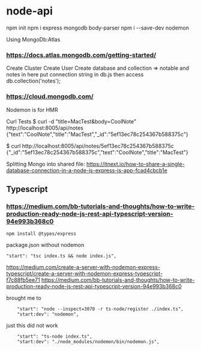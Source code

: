 # node-api

npm init
npm i express mongodb body-parser
npm i --save-dev nodemon

Using MongoDb:Atlas
### https://docs.atlas.mongodb.com/getting-started/

Create Cluster
Create User
Create database and collection => notable and notes in here
put connection string in db.js
then access db.collection('notes');
### https://cloud.mongodb.com/
Nodemon is for HMR

Curl Tests
$ curl -d "title=MacTest&body=CoolNote" http://localhost:8005/api/notes
{"text":"CoolNote","title":"MacTest","_id":"5ef13ec78c254367b588375c"}

$ curl http://localhost:8005/api/notes/5ef13ec78c254367b588375c
{"_id":"5ef13ec78c254367b588375c","text":"CoolNote","title":"MacTest"}

Splitting Mongo into shared file: https://itnext.io/how-to-share-a-single-database-connection-in-a-node-js-express-js-app-fcad4cbcb1e


## Typescript
### https://medium.com/bb-tutorials-and-thoughts/how-to-write-production-ready-node-js-rest-api-typescript-version-94e993b368c0
```
npm install @types/express
```

package.json without nodemon
```
"start": "tsc index.ts && node index.js",
```
https://medium.com/create-a-server-with-nodemon-express-typescript/create-a-server-with-nodemon-express-typescript-f7c88fb5ee71
https://medium.com/bb-tutorials-and-thoughts/how-to-write-production-ready-node-js-rest-api-typescript-version-94e993b368c0

brought me to 
```
    "start": "node --inspect=3070 -r ts-node/register ./index.ts",
    "start:dev": "nodemon",
```
just this did not work
```
    "start": "ts-node index.ts",
    "start:dev": "./node_modules/nodemon/bin/nodemon.js",
```


